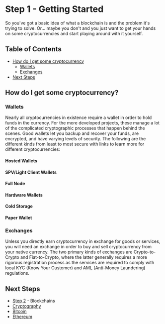 # Step 1 - Getting Started

So you've got a basic idea of what a blockchain is and the problem it's trying to solve. Or... maybe you don't and you just want to get your hands on some cryptocurrencies and start playing around with it yourself.

## Table of Contents
- [How do I get some cryptocurrency](#how-do-i-get-some-cryptocurrency)
  - [Wallets](#wallets)
  - [Exchanges](#exchanges)
- [Next Steps](#next-steps)

## How do I get some cryptocurrency?
### Wallets
Nearly all cryptocurrencies in existence require a wallet in order to hold funds in the currency. For the more developed projects, these manage a lot of the complicated cryptographic processes that happen behind the scenes. Good wallets let you backup and recover your funds, are encrypted, and have varying levels of security. The following are the different kinds from least to most secure with links to learn more for different cryptocurrencies:

#### Hosted Wallets

#### SPV/Light Client Wallets

#### Full Node

#### Hardware Wallets

#### Cold Storage

#### Paper Wallet


### Exchanges
Unless you directly earn cryptocurrency in exchange for goods or services, you will need an exchange in order to buy and sell cryptocurrency from your native currency. The two primary kinds of exchanges are Crypto-to-Crypto and Fiat-to-Crypto, where the latter generally requires a more rigorous registration process as the services are required to comply with local KYC (Know Your Customer) and AML (Anti-Money Laundering) regulations.

## Next Steps
- [Step 2](./step2.md) - Blockchains
- [Cryptography](./cryptography/introduction.md)
- [Bitcoin](./bitcoin/introduction.md)
- [Ethereum](./ethereum/introduction.md)